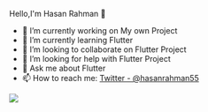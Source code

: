 Hello,I'm Hasan Rahman 👋

- 🔭 I’m currently working on My own Project
- 🌱 I’m currently learning Flutter
- 👯 I’m looking to collaborate on Flutter Project
- 🤔 I’m looking for help with Flutter Project
- 💬 Ask me about Flutter
- 📫 How to reach me: [Twitter - @hasanrahman55](https://twitter.com/hasanrahman55)

<img src="https://github-readme-stats.vercel.app/api?username=hasanrahman5555&&show_icons=true&title_color=ffffff&icon_color=bb2acf&text_color=daf7dc&bg_color=151515">
